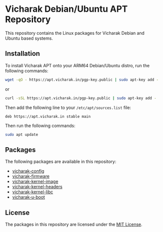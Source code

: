 # Vicharak Debian/Ubuntu APT Repository

This repository contains the Linux packages for Vicharak Debian and
Ubuntu based systems.

## Installation

To install Vicharak APT onto your ARM64 Debian/Ubuntu distro, run the following
commands:

```bash
wget -qO - https://apt.vicharak.in/pgp-key.public | sudo apt-key add -
```

or

```bash
curl -sSL https://apt.vicharak.in/pgp-key.public | sudo apt-key add -
```

Then add the following line to your `/etc/apt/sources.list` file:

```text
deb https://apt.vicharak.in stable main
```

Then run the following commands:

```bash
sudo apt update
```

## Packages

The following packages are available in this repository:

* [vicharak-config](https://github.com/vicharak-in/vicharak-config)
* [vicharak-firmware](https://github.com/vicharak-in/vicharak-firmware)
* [vicharak-kernel-image](https://github.com/vicharak-in/linux-kernel)
* [vicharak-kernel-headers](https://github.com/vicharak-in/linux-kernel)
* [vicharak-kernel-libc](https://github.com/vicharak-in/linux-kernel)
* [vicharak-u-boot](https://github.com/vicharak-in/u-boot-vicharak)

## License

The packages in this repository are licensed under the [MIT License](LICENSE).
